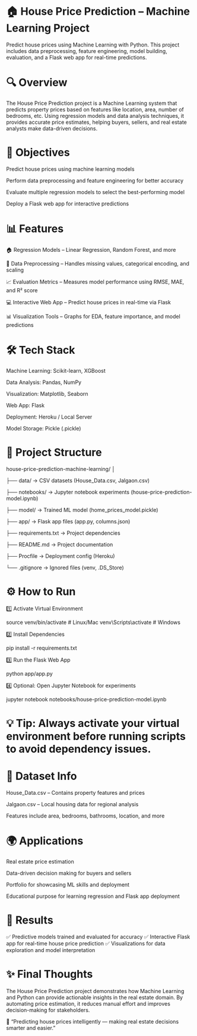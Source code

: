 # 🏠 House Price Prediction – Machine Learning Project

Predict house prices using Machine Learning with Python. This project includes data preprocessing, feature engineering, model building, evaluation, and a Flask web app for real-time predictions.

# 🔍 Overview

The House Price Prediction project is a Machine Learning system that predicts property prices based on features like location, area, number of bedrooms, etc. Using regression models and data analysis techniques, it provides accurate price estimates, helping buyers, sellers, and real estate analysts make data-driven decisions.

# 🎯 Objectives

Predict house prices using machine learning models

Perform data preprocessing and feature engineering for better accuracy

Evaluate multiple regression models to select the best-performing model

Deploy a Flask web app for interactive predictions

# 📊 Features

🏠 Regression Models – Linear Regression, Random Forest, and more

🔄 Data Preprocessing – Handles missing values, categorical encoding, and scaling

📈 Evaluation Metrics – Measures model performance using RMSE, MAE, and R² score

💻 Interactive Web App – Predict house prices in real-time via Flask

📊 Visualization Tools – Graphs for EDA, feature importance, and model predictions

# 🛠️ Tech Stack

Machine Learning: Scikit-learn, XGBoost

Data Analysis: Pandas, NumPy

Visualization: Matplotlib, Seaborn

Web App: Flask

Deployment: Heroku / Local Server

Model Storage: Pickle (.pickle)

# 📂 Project Structure
house-price-prediction-machine-learning/
│

├── data/                  → CSV datasets (House_Data.csv, Jalgaon.csv)

├── notebooks/             → Jupyter notebook experiments (house-price-prediction-model.ipynb)

├── model/                 → Trained ML model (home_prices_model.pickle)

├── app/                   → Flask app files (app.py, columns.json)

├── requirements.txt       → Project dependencies

├── README.md              → Project documentation

├── Procfile               → Deployment config (Heroku)

└── .gitignore             → Ignored files (venv, .DS_Store)


# ⚙️ How to Run

1️⃣ Activate Virtual Environment

source venv/bin/activate      # Linux/Mac
venv\Scripts\activate         # Windows


2️⃣ Install Dependencies

pip install -r requirements.txt


3️⃣ Run the Flask Web App

python app/app.py


4️⃣ Optional: Open Jupyter Notebook for experiments

jupyter notebook notebooks/house-price-prediction-model.ipynb


# 💡 Tip: Always activate your virtual environment before running scripts to avoid dependency issues.

# 📁 Dataset Info

House_Data.csv – Contains property features and prices

Jalgaon.csv – Local housing data for regional analysis

Features include area, bedrooms, bathrooms, location, and more

# 🌍 Applications

Real estate price estimation

Data-driven decision making for buyers and sellers

Portfolio for showcasing ML skills and deployment

Educational purpose for learning regression and Flask app deployment

# 📌 Results

✅ Predictive models trained and evaluated for accuracy
✅ Interactive Flask app for real-time house price prediction
✅ Visualizations for data exploration and model interpretation

# ✨ Final Thoughts

The House Price Prediction project demonstrates how Machine Learning and Python can provide actionable insights in the real estate domain. By automating price estimation, it reduces manual effort and improves decision-making for stakeholders.

 🏡 “Predicting house prices intelligently — making real estate decisions smarter and easier.”
